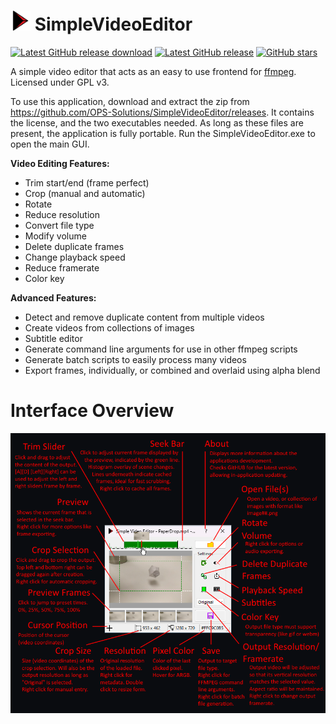 <h1 align="left">
  <img src='SimpleVideoEditor/Resources/PlayButton.png?raw=true' width='32'>
  SimpleVideoEditor
</h1>

<p align="left">
  <a href="https://github.com/OPS-Solutions/SimpleVideoEditor/releases/latest/download/Simple.Video.Editor.zip">
    <img alt="Latest GitHub release download" src="https://img.shields.io/github/downloads/OPS-Solutions/SimpleVideoEditor/total" /></a>
  <a href="https://github.com/OPS-Solutions/SimpleVideoEditor/releases">
    <img alt="Latest GitHub release" src="https://img.shields.io/github/v/release/OPS-Solutions/SimpleVideoEditor" /></a>
  <a href="https://github.com/OPS-Solutions/SimpleVideoEditor/stargazers">
    <img alt="GitHub stars" src="https://img.shields.io/github/stars/OPS-Solutions/SimpleVideoEditor" /></a>
</p>

A simple video editor that acts as an easy to use frontend for [ffmpeg](https://ffmpeg.org/). Licensed under GPL v3.

To use this application, download and extract the zip from https://github.com/OPS-Solutions/SimpleVideoEditor/releases. It contains the license, and the two executables needed. As long as these files are present, the application is fully portable.
Run the SimpleVideoEditor.exe to open the main GUI.

**Video Editing Features:**
- Trim start/end (frame perfect)
- Crop (manual and automatic)
- Rotate
- Reduce resolution
- Convert file type
- Modify volume
- Delete duplicate frames
- Change playback speed
- Reduce framerate
- Color key

**Advanced Features:**
- Detect and remove duplicate content from multiple videos
- Create videos from collections of images
- Subtitle editor
- Generate command line arguments for use in other ffmpeg scripts
- Generate batch scripts to easily process many videos
- Export frames, individually, or combined and overlaid using alpha blend

# Interface Overview
![Interface Overview](https://github.com/OPS-Solutions/SimpleVideoEditor/blob/master/SimpleVideoEditor/Resources/Interface%20Overview.png?raw=true)
